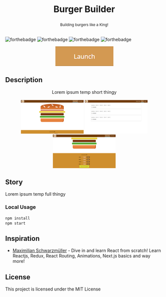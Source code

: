 <h1 align="center">Burger Builder</h1>

<div align="center">
  <sub>Building burgers like a King!</sub>
</div>

<br/>

![forthebadge](http://forthebadge.com/images/badges/kinda-sfw.svg)
![forthebadge](http://forthebadge.com/images/badges/built-with-science.svg)
![forthebadge](http://forthebadge.com/images/badges/makes-people-smile.svg)
![forthebadge](http://forthebadge.com/images/badges/powered-by-responsibility.svg)

<div align="center">
  <a href="https://react-white-burger.firebaseapp.com/"><img src="img/launch.png" /></a>
</div>

## Description
<div align="center">
  Lorem ipsum temp short thingy
  <br/>
  <br/>
  <img width="200" height="107" src="img/screens/img1.png" />
  <img width="200" height="107" src="img/screens/img2.png" />
  <img width="200" height="107" src="img/screens/img3.png" />
</div>

## Story
Lorem ipsum temp full thingy
                            
### Local Usage
```
npm install
npm start
```

## Inspiration
* [Maximilian Schwarzmüller](https://www.udemy.com/react-the-complete-guide-incl-redux/) - Dive in and learn React from scratch! Learn Reactjs, Redux, React Routing, Animations, Next.js basics and way more!

## License
This project is licensed under the MIT License


